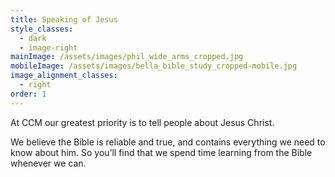```yaml
---
title: Speaking of Jesus
style_classes:
  - dark
  - image-right
mainImage: /assets/images/phil_wide_arms_cropped.jpg
mobileImage: /assets/images/bella_bible_study_cropped-mobile.jpg
image_alignment_classes:
  - right
order: 1
---
```

At CCM our greatest priority is to tell people about Jesus Christ.

We believe the Bible is reliable and true, and contains everything we need to know about him. So you’ll find that we spend time learning from the Bible whenever we can.
